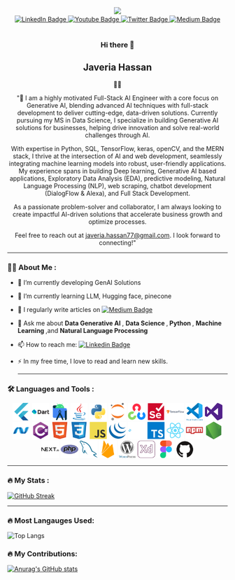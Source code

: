 <div id="header" align="center">
  <img src="https://img.freepik.com/free-vector/hand-drawn-iranian-woman-illustration_23-2149857240.jpg?w=740&t=st=1674977338~exp=1674977938~hmac=538fb1de96b61b3d444d013935bf64f388c08417d36de1ef9afca7a29c358623" width="300"/>


<div id="badges">
  <a href="https://www.linkedin.com/in/javeria-hassan/" target="_blank">
    <img src="https://img.shields.io/badge/LinkedIn-blue?style=for-the-badge&logo=linkedin&logoColor=white" alt="LinkedIn Badge"/>
  </a>
  <a href="https://www.youtube.com/@programmingwithjh" target="_blank">
    <img src="https://img.shields.io/badge/YouTube-red?style=for-the-badge&logo=youtube&logoColor=white" alt="Youtube Badge"/>
  </a>
  <a href="https://twitter.com/_JaveriaHassan" target="_blank">
    <img src="https://img.shields.io/badge/Twitter-blue?style=for-the-badge&logo=twitter&logoColor=white" alt="Twitter Badge"/>
  </a>
   <a href="https://medium.com/@javeria.hassan2601" target="_blank">
    <img src="https://img.shields.io/badge/Medium-black?style=for-the-badge&logo=medium&logoColor=white" alt="Medium Badge"/>
  </a>
</div>
<img src="https://komarev.com/ghpvc/?username=Javeria-Hassan-SE&style=flat-square&color=blue" alt=""/>
                                                                                                    
 ### Hi there 👋
  ### <h2> Javeria Hassan </h2>👩‍💻

"🚀 I am a highly motivated Full-Stack AI Engineer with a core focus on Generative AI, blending advanced AI techniques with full-stack development to deliver cutting-edge, data-driven solutions. Currently pursuing my MS in Data Science, I specialize in building Generative AI solutions for businesses, helping drive innovation and solve real-world challenges through AI.

With expertise in Python, SQL, TensorFlow, keras, openCV, and the MERN stack, I thrive at the intersection of AI and web development, seamlessly integrating machine learning models into robust, user-friendly applications. My experience spans in building Deep learning, Generative AI based applications, Exploratory Data Analysis (EDA), predictive modeling, Natural Language Processing (NLP), web scraping, chatbot development (DialogFlow & Alexa), and Full Stack Development.

As a passionate problem-solver and collaborator, I am always looking to create impactful AI-driven solutions that accelerate business growth and optimize processes.

Feel free to reach out at javeria.hassan77@gmail.com. I look forward to connecting!"
                                                                                                    
</div>

   <hr>

### :woman_technologist: About Me :

- 🔭 I’m currently developing GenAI Solutions
- 🌱 I’m currently learning LLM, Hugging face, pinecone
- :page_with_curl: I regularly write articles on [![Medium Badge](https://img.shields.io/badge/-Medium-black?style=flat&logo=Medium&logoColor=white)](https://medium.com/@javeria.hassan2601)
- 💬 Ask me about  <strong> Data Generative AI </strong>, <strong> Data Science </strong> ,<strong> Python </strong>, <strong> Machine Learning </strong>,and <strong> Natural Language Processing </strong>
- 📫 How to reach me: [![Linkedin Badge](https://img.shields.io/badge/-LinkedIn-blue?style=flat&logo=Linkedin&logoColor=white)](https://www.linkedin.com/in/javeria-hassan/)
- ⚡ In my free time, I love to read and learn new skills.

   <hr>
   
### :hammer_and_wrench: Languages and Tools :
   <div  align="center" padding="3px">
   <img src="https://github.com/devicons/devicon/blob/master/icons/flutter/flutter-original.svg" alt="" width="40px" height="40px">
   <img src="https://github.com/devicons/devicon/blob/master/icons/dart/dart-original-wordmark.svg" alt="" width="40px" height="40px" >
   <img src="https://github.com/devicons/devicon/blob/master/icons/androidstudio/androidstudio-original.svg" alt="" width="40px" height="40px">
   <img src="https://github.com/devicons/devicon/blob/master/icons/java/java-original.svg" alt="" width="40px" height="40px">
   <img src="https://github.com/devicons/devicon/blob/master/icons/python/python-original.svg" alt="" width="40px" height="40px">
   <img src="https://github.com/devicons/devicon/blob/master/icons/jupyter/jupyter-original.svg" alt="" width="40px" height="40px">
   <img src="https://github.com/devicons/devicon/blob/master/icons/opencv/opencv-original.svg" alt="" width="40px" height="40px">
   <img src="https://github.com/devicons/devicon/blob/master/icons/selenium/selenium-original.svg" alt="" width="40px" height="40px">
   <img src="https://github.com/devicons/devicon/blob/master/icons/tensorflow/tensorflow-original-wordmark.svg" alt="" width="40px" height="40px">
   <img src="https://github.com/devicons/devicon/blob/master/icons/vscode/vscode-original-wordmark.svg" alt="" width="40px" height="40px">
   <img src="https://github.com/devicons/devicon/blob/master/icons/visualstudio/visualstudio-plain.svg" alt="" width="40px" height="40px">
   <img src="https://github.com/devicons/devicon/blob/master/icons/dot-net/dot-net-original.svg" alt=""width="40px" height="40px">
   <img src="https://github.com/devicons/devicon/blob/master/icons/csharp/csharp-original.svg" alt="" width="40px" height="40px">
   <img src="https://github.com/devicons/devicon/blob/master/icons/html5/html5-original.svg" alt="" width="40px" height="40px">
   <img src="https://github.com/devicons/devicon/blob/master/icons/css3/css3-original.svg" alt="" width="40px" height="40px">
   <img src="https://github.com/devicons/devicon/blob/master/icons/javascript/javascript-original.svg" alt="" width="40px" height="40px">
   <img src="https://github.com/devicons/devicon/blob/master/icons/jquery/jquery-original.svg" alt="" width="40px" height="40px">
   <img src="https://github.com/devicons/devicon/blob/master/icons/tailwindcss/tailwindcss-original-wordmark.svg" alt="" width="40px" height="40px"">
   <img src="https://github.com/devicons/devicon/blob/master/icons/typescript/typescript-original.svg" alt="" width="40px" height="40px">
   <img src="https://github.com/devicons/devicon/blob/master/icons/react/react-original.svg" alt="" width="40px" height="40px">
   <img src="https://github.com/devicons/devicon/blob/master/icons/npm/npm-original-wordmark.svg" alt="" width="40px" height="40px">
   <img src="https://github.com/devicons/devicon/blob/master/icons/nodejs/nodejs-original.svg" alt="" width="40px" height="40px">
   <img src="https://github.com/devicons/devicon/blob/master/icons/nextjs/nextjs-original-wordmark.svg" alt="" width="40px" height="40px">
   <img src="https://github.com/devicons/devicon/blob/master/icons/php/php-original.svg" alt="" width="40px" height="40px">
   <img src="https://github.com/devicons/devicon/blob/master/icons/mysql/mysql-original.svg" alt="" width="40px" height="40px">
    <img src="https://github.com/devicons/devicon/blob/master/icons/firebase/firebase-plain.svg" alt="" width="40px" height="40px">
    <img src="https://github.com/devicons/devicon/blob/master/icons/wordpress/wordpress-original.svg" alt="" width="40px" height="40px">
   <img src="https://github.com/devicons/devicon/blob/master/icons/xd/xd-line.svg" alt="" width="40px" height="40px">
    <img src="https://github.com/devicons/devicon/blob/master/icons/figma/figma-original.svg" alt="" width="40px" height="40px">
   <img src="https://github.com/devicons/devicon/blob/master/icons/github/github-original.svg" alt="" width="40px" height="40px">
   </div>
   <hr>
   
   ### :fire: My Stats :
[![GitHub Streak](http://github-readme-streak-stats.herokuapp.com?user=Javeria-Hassan-SE&theme=dark&border_radius=5&mode=weekly)](https://git.io/streak-stats)
<hr>

   ### :fire: Most Langauges Used:

![Top Langs](https://github-readme-stats.vercel.app/api/top-langs/?username=Javeria-Hassan-SE&hide=javascript,css,scss,html&theme=tokyonight)

### :fire: My Contributions:
                                                                                                                                
[![Anurag's GitHub stats](https://github-readme-stats.vercel.app/api?username=Javeria-Hassan-SE)](https://github.com/anuraghazra/github-readme-stats)
   
  

   
